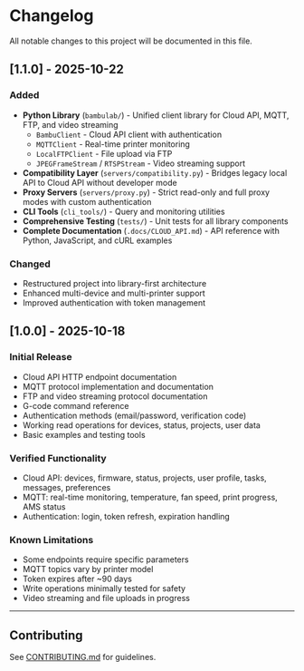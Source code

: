 # Changelog

All notable changes to this project will be documented in this file.

## [1.1.0] - 2025-10-22

### Added
- **Python Library** (`bambulab/`) - Unified client library for Cloud API, MQTT, FTP, and video streaming
  - `BambuClient` - Cloud API client with authentication
  - `MQTTClient` - Real-time printer monitoring
  - `LocalFTPClient` - File upload via FTP
  - `JPEGFrameStream` / `RTSPStream` - Video streaming support
- **Compatibility Layer** (`servers/compatibility.py`) - Bridges legacy local API to Cloud API without developer mode
- **Proxy Servers** (`servers/proxy.py`) - Strict read-only and full proxy modes with custom authentication
- **CLI Tools** (`cli_tools/`) - Query and monitoring utilities
- **Comprehensive Testing** (`tests/`) - Unit tests for all library components
- **Complete Documentation** (`.docs/CLOUD_API.md`) - API reference with Python, JavaScript, and cURL examples

### Changed
- Restructured project into library-first architecture
- Enhanced multi-device and multi-printer support
- Improved authentication with token management

## [1.0.0] - 2025-10-18

### Initial Release
- Cloud API HTTP endpoint documentation
- MQTT protocol implementation and documentation
- FTP and video streaming protocol documentation
- G-code command reference
- Authentication methods (email/password, verification code)
- Working read operations for devices, status, projects, user data
- Basic examples and testing tools

### Verified Functionality
- Cloud API: devices, firmware, status, projects, user profile, tasks, messages, preferences
- MQTT: real-time monitoring, temperature, fan speed, print progress, AMS status
- Authentication: login, token refresh, expiration handling

### Known Limitations
- Some endpoints require specific parameters
- MQTT topics vary by printer model
- Token expires after ~90 days
- Write operations minimally tested for safety
- Video streaming and file uploads in progress

---

## Contributing

See [CONTRIBUTING.md](CONTRIBUTING.md) for guidelines.

